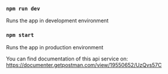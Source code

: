### `npm run dev`
Runs the app in development environment

### `npm start`
Runs the app in production environment

You can find documentation of this api service on: https://documenter.getpostman.com/view/19550652/UzQvs57C 
